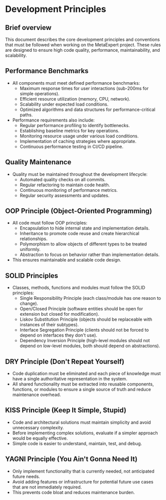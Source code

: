# Development Principles

## Brief overview

This document describes the core development principles and conventions that must be followed when working on the MetaExpert project. These rules are designed to ensure high code quality, performance, maintainability, and scalability.

## Performance Benchmarks

- All components must meet defined performance benchmarks:
  - Maximum response times for user interactions (sub-200ms for simple operations).
  - Efficient resource utilization (memory, CPU, network).
  - Scalability under expected load conditions.
  - Optimized algorithms and data structures for performance-critical paths.
- Performance requirements also include:
  - Regular performance profiling to identify bottlenecks.
  - Establishing baseline metrics for key operations.
  - Monitoring resource usage under various load conditions.
  - Implementation of caching strategies where appropriate.
  - Continuous performance testing in CI/CD pipeline.

## Quality Maintenance

- Quality must be maintained throughout the development lifecycle:
  - Automated quality checks on all commits.
  - Regular refactoring to maintain code health.
  - Continuous monitoring of performance metrics.
  - Regular security assessments and updates.

## OOP Principle (Object-Oriented Programming)

- All code must follow OOP principles:
  - Encapsulation to hide internal state and implementation details.
  - Inheritance to promote code reuse and create hierarchical relationships.
  - Polymorphism to allow objects of different types to be treated uniformly.
  - Abstraction to focus on behavior rather than implementation details.
- This ensures maintainable and scalable code design.

## SOLID Principles

- Classes, methods, functions and modules must follow the SOLID principles:
  - Single Responsibility Principle (each class/module has one reason to change).
  - Open/Closed Principle (software entities should be open for extension but closed for modification).
  - Liskov Substitution Principle (objects should be replaceable with instances of their subtypes).
  - Interface Segregation Principle (clients should not be forced to depend on interfaces they don't use).
  - Dependency Inversion Principle (high-level modules should not depend on low-level modules, both should depend on abstractions).

## DRY Principle (Don't Repeat Yourself)

- Code duplication must be eliminated and each piece of knowledge must have a single authoritative representation in the system.
- All shared functionality must be extracted into reusable components, functions, or modules to ensure a single source of truth and reduce maintenance overhead.

## KISS Principle (Keep It Simple, Stupid)

- Code and architectural solutions must maintain simplicity and avoid unnecessary complexity.
- Before implementing complex solutions, evaluate if a simpler approach would be equally effective.
- Simple code is easier to understand, maintain, test, and debug.

## YAGNI Principle (You Ain't Gonna Need It)

- Only implement functionality that is currently needed, not anticipated future needs.
- Avoid adding features or infrastructure for potential future use cases that are not immediately required.
- This prevents code bloat and reduces maintenance burden.
